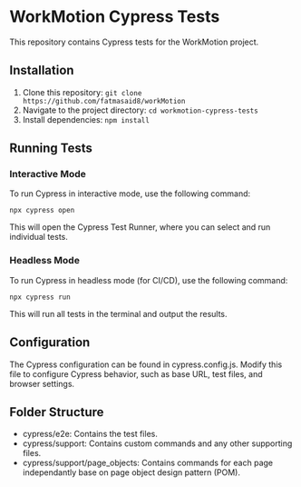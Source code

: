 # WorkMotion Cypress Tests

This repository contains Cypress tests for the WorkMotion project.

## Installation

1. Clone this repository: `git clone https://github.com/fatmasaid8/workMotion`
2. Navigate to the project directory: `cd workmotion-cypress-tests`
3. Install dependencies: `npm install`

## Running Tests

### Interactive Mode

To run Cypress in interactive mode, use the following command:

```npx cypress open```

This will open the Cypress Test Runner, where you can select and run individual tests.

### Headless Mode

To run Cypress in headless mode (for CI/CD), use the following command:

```npx cypress run```

This will run all tests in the terminal and output the results.

## Configuration

The Cypress configuration can be found in cypress.config.js. Modify this file to configure Cypress behavior, such as base URL, test files, and browser settings.

## Folder Structure

- cypress/e2e: Contains the test files.
- cypress/support: Contains custom commands and any other supporting files.
- cypress/support/page_objects: Contains commands for each page independantly base on page object design pattern (POM).

